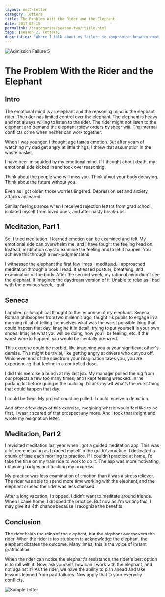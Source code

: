 ```yaml
---
layout: next-letter
category: letters
title: The Problem With the Rider and the Elephant
date: 2017-03-15
permalink: /:categories/season-two/:title.html
tags: [season_2, letters]
description: "Where I talk about my failure to compromise between emotion and rationality."
---
```


![Admission Failure 5](http://gallery.tinyletterapp.com/b7acb1dd09358f1ed19f16a562a005fc08d42511/images/17d7d676-0a33-4f67-8091-dfc9478c888d.png)

# The Problem With the Rider and the Elephant

## Intro

The emotional mind is an elephant and the reasoning mind is the elephant rider. The rider has limited control over the elephant. The elephant is heavy and not always willing to listen to the rider. The rider might not listen to the elephant and demand the elephant follow orders by sheer will. The internal conflicts come when neither can work together.

When I was younger, I thought age tames emotion. But after years of watching my dad get angry at little things, I threw that assumption in the waste basket.

I have been misguided by my emotional mind. If I thought about death, my emotional side kicked in and took over reasoning.

Think about the people who will miss you. Think about your body decaying. Think about the future without you.

Even as I got older, those worries lingered. Depression set and anxiety attacks appeared.

Similar feelings arose when I received rejection letters from grad school, isolated myself from loved ones, and after nasty break-ups.

## Meditation, Part 1

So, I tried meditation. I learned emotion can be examined and felt. My emotional side can overwhelm me, and I have fought the feeling head on. Instead, meditation says to examine the feeling and to let it happen. You achieve this through a non-judgment lens.

I witnessed the elephant the first few times I meditated. I approached meditation through a book I read. It stressed posture, breathing, and examination of the body. After the second week, my rational mind didn't see the elephant. It imagined the daydream version of it. Unable to relax as I had with the previous week, I quit.

## Seneca

I applied philosophical thought to the response of my elephant. Seneca, Roman philosopher from two millennia ago, taught his pupils to engage in a morning ritual of telling themselves what was the worst possible thing that could happen that day. Imagine it in detail, trying to put yourself in your own shoes. Imagine what you will be doing, how you’ll be feeling, etc. If the worst were to happen, you would be mentally prepared.

This exercise could be morbid, like imagining you or your significant other's demise. This might be trivial, like getting angry at drivers who cut you off. Whichever end of the spectrum your imagination takes you, you are experiencing that feeling in a controlled dose.

I did this exercise a bunch at my last job. My manager pulled the rug from our projects a few too many times, and I kept feeling wrecked. In the parking lot before going in the building, I’d ask myself what’s the worst thing that could happen that day.

I could be fired. My project could be pulled. I could receive a demotion.

And after a few days of this exercise, imagining what it would feel like to be first, I wasn’t scared of that prospect any more. And I took that insight and wrote my resignation letter.

## Meditation, Part 2

I revisited meditation last year when I got a guided meditation app. This was a lot more relaxing as I placed myself in the guide’s practice. I dedicated a chunk of time each morning to practice. If I couldn’t practice at home, I’d take the time on my train ride to work to do it. The app was more motivating, obtaining badges and tracking my progress.

My practice was less examination of emotion than it was a stress reliever. The rider was able to spend more time working with the elephant, and the elephant sensed the rider was less stressed.

After a long vacation, I stopped. I didn't want to meditate around friends. When I came home, I dropped the practice. But now as I'm writing this, I may give it a 4th chance because I recognize the benefits.

## Conclusion

The rider holds the reins of the elephant, but the elephant overpowers the rider. When the rider is too stubborn to acknowledge the elephant, the elephant dictates the outcome. Many times, this is the voice of instant gratification.

When the rider can notice the elephant's resistance, the rider's best option is to roll with it. Now, ask yourself, how can I work with the elephant, and not against it? As the rider, we have the ability to plan ahead and take lessons learned from past failures. Now apply that to your everyday conflicts.

![Sample Letter](http://gallery.tinyletterapp.com/b7acb1dd09358f1ed19f16a562a005fc08d42511/images/3e53e436-af9a-4cb7-87b6-188d75e0bfd9.png)

